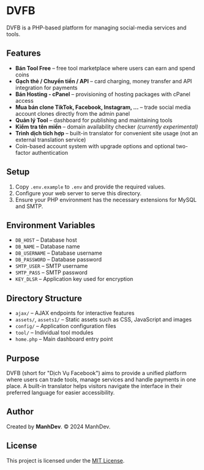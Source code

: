 # DVFB

DVFB is a PHP-based platform for managing social-media services and tools.

## Features

- **Bán Tool Free** – free tool marketplace where users can earn and spend coins
- **Gạch thẻ / Chuyển tiền / API** – card charging, money transfer and API integration for payments
- **Bán Hosting - cPanel** – provisioning of hosting packages with cPanel access
- **Mua bán clone TikTok, Facebook, Instagram, ...** – trade social media account clones directly from the admin panel
- **Quản lý Tool** – dashboard for publishing and maintaining tools
- **Kiểm tra tên miền** – domain availability checker *(currently experimental)*
- **Trình dịch tích hợp** – built-in translator for convenient site usage (not an external translation service)
- Coin-based account system with upgrade options and optional two-factor authentication

## Setup

1. Copy `.env.example` to `.env` and provide the required values.
2. Configure your web server to serve this directory.
3. Ensure your PHP environment has the necessary extensions for MySQL and SMTP.

## Environment Variables

- `DB_HOST` – Database host
- `DB_NAME` – Database name
- `DB_USERNAME` – Database username
- `DB_PASSWORD` – Database password
- `SMTP_USER` – SMTP username
- `SMTP_PASS` – SMTP password
- `KEY_DLSR` – Application key used for encryption

## Directory Structure

- `ajax/` – AJAX endpoints for interactive features
- `assets/`, `assets1/` – Static assets such as CSS, JavaScript and images
- `config/` – Application configuration files
- `tool/` – Individual tool modules
- `home.php` – Main dashboard entry point

## Purpose

DVFB (short for "Dịch Vụ Facebook") aims to provide a unified platform where users can trade tools, manage services and handle payments in one place. A built-in translator helps visitors navigate the interface in their preferred language for easier accessibility.

## Author

Created by **ManhDev**. © 2024 ManhDev.

## License

This project is licensed under the [MIT License](LICENSE).
